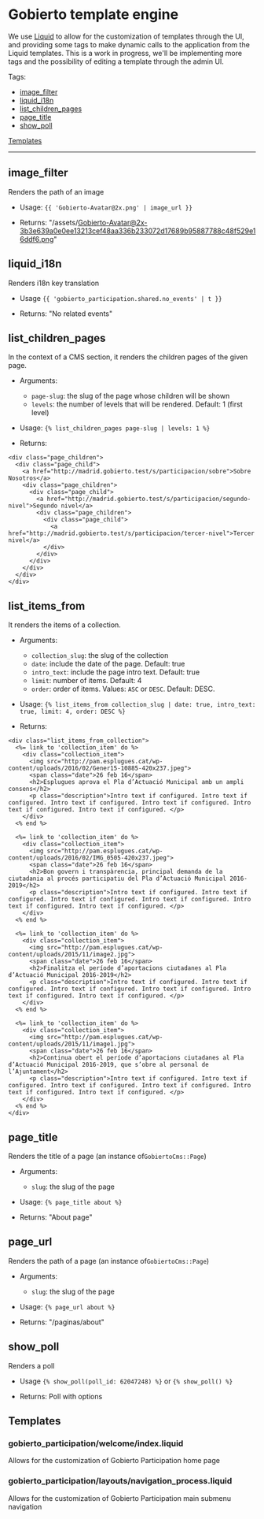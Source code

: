 # Gobierto template engine

We use [Liquid](https://github.com/Shopify/liquid) to allow for the customization of templates through the UI, and providing some tags to make dynamic calls to the application from the Liquid templates. This is a work in progress, we'll be implementing more tags and the possibility of editing a template through the admin UI.

Tags: 

- [image_filter](#image_filter)
- [liquid_i18n](#liquid_i18n)
- [list_children_pages](#list_children_pages)
- [page_title](#page_title)
- [show_poll](#show_poll)

[Templates](#templates)

<hr>


## image_filter

Renders the path of an image

- Usage: `{{ 'Gobierto-Avatar@2x.png' | image_url }}`

- Returns: "/assets/Gobierto-Avatar@2x-3b3e639a0e0ee13213cef48aa336b233072d17689b95887788c48f529e16ddf6.png"

## liquid_i18n

Renders i18n key translation

- Usage `{{ 'gobierto_participation.shared.no_events' | t }}`

- Returns: "No related events"

## list_children_pages

In the context of a CMS section, it renders the children pages of the given page.

- Arguments:
  - `page-slug`: the slug of the page whose children will be shown
  - `levels`: the number of levels that will be rendered. Default: 1 (first level)

- Usage: `{% list_children_pages page-slug | levels: 1 %}`

- Returns:

```
<div class="page_children">
  <div class="page_child">
    <a href="http://madrid.gobierto.test/s/participacion/sobre">Sobre Nosotros</a>
    <div class="page_children">
      <div class="page_child">
        <a href="http://madrid.gobierto.test/s/participacion/segundo-nivel">Segundo nivel</a>
        <div class="page_children">
          <div class="page_child">
            <a href="http://madrid.gobierto.test/s/participacion/tercer-nivel">Tercer nivel</a>
          </div>
        </div>
      </div>
    </div>
  </div>
</div>
```

## list_items_from

It renders the items of a collection.

- Arguments:
  - `collection_slug`: the slug of the collection
  - `date`: include the date of the page. Default: true
  - `intro_text`: include the page intro text. Default: true
  - `limit`: number of items. Default: 4
  - `order`: order of items. Values: `ASC` or `DESC`. Default: DESC.

- Usage: `{% list_items_from collection_slug | date: true, intro_text: true, limit: 4, order: DESC %}`

- Returns:

```
<div class="list_items_from_collection">
  <%= link_to 'collection_item' do %>
    <div class="collection_item">
      <img src="http://pam.esplugues.cat/wp-content/uploads/2016/02/Gener15-10885-420x237.jpeg">
      <span class="date">26 feb 16</span>
      <h2>Esplugues aprova el Pla d’Actuació Municipal amb un ampli consens</h2>
      <p class="description">Intro text if configured. Intro text if configured. Intro text if configured. Intro text if configured. Intro text if configured. Intro text if configured. </p>
    </div>
  <% end %>

  <%= link_to 'collection_item' do %>
    <div class="collection_item">
      <img src="http://pam.esplugues.cat/wp-content/uploads/2016/02/IMG_0505-420x237.jpeg">
      <span class="date">26 feb 16</span>
      <h2>Bon govern i transpàrencia, principal demanda de la ciutadania al procés participatiu del Pla d’Actuació Municipal 2016-2019</h2>
      <p class="description">Intro text if configured. Intro text if configured. Intro text if configured. Intro text if configured. Intro text if configured. Intro text if configured. </p>
    </div>
  <% end %>

  <%= link_to 'collection_item' do %>
    <div class="collection_item">
      <img src="http://pam.esplugues.cat/wp-content/uploads/2015/11/image2.jpg">
      <span class="date">26 feb 16</span>
      <h2>Finalitza el període d’aportacions ciutadanes al Pla d’Actuació Municipal 2016-2019</h2>
      <p class="description">Intro text if configured. Intro text if configured. Intro text if configured. Intro text if configured. Intro text if configured. Intro text if configured. </p>
    </div>
  <% end %>

  <%= link_to 'collection_item' do %>
    <div class="collection_item">
      <img src="http://pam.esplugues.cat/wp-content/uploads/2015/11/image1.jpg">
      <span class="date">26 feb 16</span>
      <h2>Continua obert el període d’aportacions ciutadanes al Pla d’Actuació Municipal 2016-2019, que s’obre al personal de l’Ajuntament</h2>
      <p class="description">Intro text if configured. Intro text if configured. Intro text if configured. Intro text if configured. Intro text if configured. Intro text if configured. </p>
    </div>
  <% end %>
</div>
```


## page_title

Renders the title of a page (an instance of`GobiertoCms::Page`)

- Arguments:
  - `slug`: the slug of the page

- Usage: `{% page_title about %}`

- Returns: "About page"

## page_url

Renders the path of a page (an instance of`GobiertoCms::Page`)

- Arguments:
  - `slug`: the slug of the page

- Usage: `{% page_url about %}`

- Returns: "/paginas/about"

## show_poll

Renders a poll

- Usage `{% show_poll(poll_id: 62047248) %}` or `{% show_poll() %}`

- Returns: Poll with options


## Templates

### gobierto_participation/welcome/index.liquid

Allows for the customization of Gobierto Participation home page

### gobierto_participation/layouts/navigation_process.liquid

Allows for the customization of Gobierto Participation main submenu navigation
